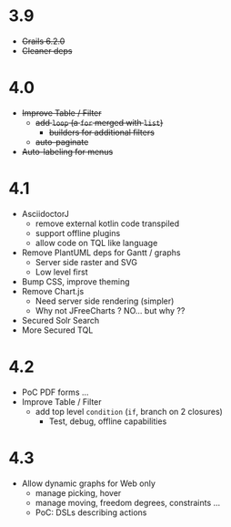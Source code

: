 # 3.9

- ~~Grails 6.2.0~~
- ~~Cleaner deps~~

# 4.0

- ~~Improve Table / Filter~~
  - ~~add `loop` (a `for` merged with `list`)~~
    - ~~builders for additional filters~~
  - ~~auto-paginate~~
- ~~Auto-labeling for menus~~ 

# 4.1

- AsciidoctorJ
  - remove external kotlin code transpiled
  - support offline plugins
  - allow code on TQL like language
- Remove PlantUML deps for Gantt / graphs
  - Server side raster and SVG
  - Low level first
- Bump CSS, improve theming
- Remove Chart.js
  - Need server side rendering (simpler)
  - Why not JFreeCharts ? NO... but why ??
- Secured Solr Search
- More Secured TQL

# 4.2

- PoC PDF forms ...
- Improve Table / Filter
  - add top level `condition` (`if`, branch on 2 closures)
    - Test, debug, offline capabilities

# 4.3

- Allow dynamic graphs for Web only
  - manage picking, hover
  - manage moving, freedom degrees, constraints ...
  - PoC: DSLs describing actions